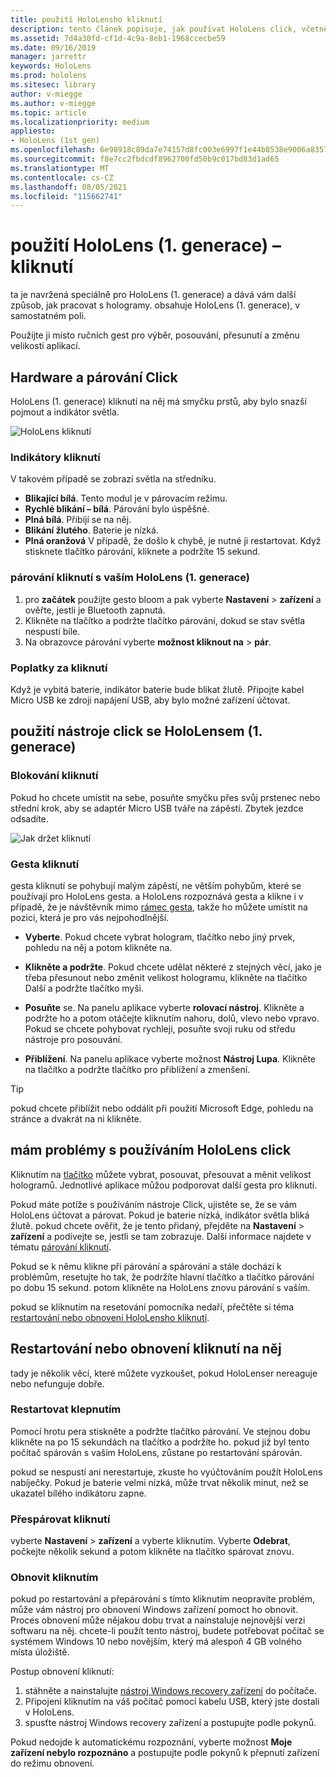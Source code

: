 ```yaml
---
title: použití HoloLensho kliknutí
description: tento článek popisuje, jak používat HoloLens click, včetně párování, zpoplatnění a obnovení.
ms.assetid: 7d4a30fd-cf1d-4c9a-8eb1-1968ccecbe59
ms.date: 09/16/2019
manager: jarrettr
keywords: HoloLens
ms.prod: hololens
ms.sitesec: library
author: v-miegge
ms.author: v-miegge
ms.topic: article
ms.localizationpriority: medium
appliesto:
- HoloLens (1st gen)
ms.openlocfilehash: 6e98918c89da7e74157d8fc003e6997f1e44b8538e9006a835707e85c5fd3307
ms.sourcegitcommit: f8e7cc2fbdcdf8962700fd50b9c017bd83d1ad65
ms.translationtype: MT
ms.contentlocale: cs-CZ
ms.lasthandoff: 08/05/2021
ms.locfileid: "115662741"
---
```

# <a name="use-the-hololens-1st-gen-clicker"></a>použití HoloLens (1. generace) – kliknutí

ta je navržená speciálně pro HoloLens (1. generace) a dává vám další způsob, jak pracovat s hologramy. obsahuje HoloLens (1. generace), v samostatném poli.

Použijte ji místo ručních gest pro výběr, posouvání, přesunutí a změnu velikosti aplikací.

## <a name="clicker-hardware-and-pairing"></a>Hardware a párování Click

HoloLens (1. generace) kliknutí na něj má smyčku prstů, aby bylo snazší pojmout a indikátor světla.

![HoloLens kliknutí](images/use-hololens-clicker-1.png)

### <a name="clicker-indicator-lights"></a>Indikátory kliknutí

V takovém případě se zobrazí světla na středníku.

- **Blikající bílá**. Tento modul je v párovacím režimu.
- **Rychlé blikání – bílá**. Párování bylo úspěšné.
- **Plná bílá**. Přibíjí se na něj.
- **Blikání žlutého**. Baterie je nízká.
- **Plná oranžová** V případě, že došlo k chybě, je nutné ji restartovat. Když stisknete tlačítko párování, kliknete a podržíte 15 sekund.

### <a name="pair-the-clicker-with-your-hololens-1st-gen"></a>párování kliknutí s vaším HoloLens (1. generace)

1. pro **začátek** použijte gesto bloom a pak vyberte **Nastavení**  >  **zařízení** a ověřte, jestli je Bluetooth zapnutá.
1. Klikněte na tlačítko a podržte tlačítko párování, dokud se stav světla nespustí bíle.
1. Na obrazovce párování vyberte **možnost kliknout na**  >  **pár**.

### <a name="charge-the-clicker"></a>Poplatky za kliknutí

Když je vybitá baterie, indikátor baterie bude blikat žlutě. Připojte kabel Micro USB ke zdroji napájení USB, aby bylo možné zařízení účtovat.

## <a name="use-the-clicker-with-hololens-1st-gen"></a>použití nástroje click se HoloLensem (1. generace)

### <a name="hold-the-clicker"></a>Blokování kliknutí

Pokud ho chcete umístit na sebe, posuňte smyčku přes svůj prstenec nebo střední krok, aby se adaptér Micro USB tváře na zápěstí. Zbytek jezdce odsadíte.

![Jak držet kliknutí](images/use-hololens-clicker-2.png)

### <a name="clicker-gestures"></a>Gesta kliknutí

gesta kliknutí se pohybují malým zápěstí, ne větším pohybům, které se používají pro HoloLens gesta. a HoloLens rozpoznává gesta a klikne i v případě, že je návštěvník mimo [rámec gesta](hololens1-basic-usage.md), takže ho můžete umístit na pozici, která je pro vás nejpohodlnější.

- **Vyberte**. Pokud chcete vybrat hologram, tlačítko nebo jiný prvek, pohledu na něj a potom klikněte na.

- **Klikněte a podržte**. Pokud chcete udělat některé z stejných věcí, jako je třeba přesunout nebo změnit velikost hologramu, klikněte na tlačítko Další a podržte tlačítko myši.

- **Posuňte** se. Na panelu aplikace vyberte **rolovací nástroj**. Klikněte a podržte ho a potom otáčejte kliknutím nahoru, dolů, vlevo nebo vpravo. Pokud se chcete pohybovat rychleji, posuňte svoji ruku od středu nástroje pro posouvání.

- **Přiblížení**. Na panelu aplikace vyberte možnost **Nástroj Lupa**. Klikněte na tlačítko a podržte tlačítko pro přiblížení a zmenšení.

> [!TIP]
> pokud chcete přiblížit nebo oddálit při použití Microsoft Edge, pohledu na stránce a dvakrát na ni klikněte.

## <a name="im-having-problems-using-the-hololens-clicker"></a>mám problémy s používáním HoloLens click

Kliknutím na [tlačítko](hololens1-clicker.md) můžete vybrat, posouvat, přesouvat a měnit velikost hologramů. Jednotlivé aplikace můžou podporovat další gesta pro kliknutí.

Pokud máte potíže s používáním nástroje Click, ujistěte se, že se vám HoloLens účtovat a párovat. Pokud je baterie nízká, indikátor světla bliká žlutě. pokud chcete ověřit, že je tento přidaný, přejděte na **Nastavení**  >  **zařízení** a podívejte se, jestli se tam zobrazuje. Další informace najdete v tématu [párování kliknutí](hololens1-clicker.md).

Pokud se k němu klikne při párování a spárování a stále dochází k problémům, resetujte ho tak, že podržíte hlavní tlačítko a tlačítko párování po dobu 15 sekund. potom klikněte na HoloLens znovu párování s vaším.

pokud se kliknutím na resetování pomocníka nedaří, přečtěte si téma [restartování nebo obnovení HoloLensho kliknutí](hololens1-clicker.md#restart-or-recover-the-clicker).
## <a name="restart-or-recover-the-clicker"></a>Restartování nebo obnovení kliknutí na něj

tady je několik věcí, které můžete vyzkoušet, pokud HoloLenser nereaguje nebo nefunguje dobře.

### <a name="restart-the-clicker"></a>Restartovat klepnutím

Pomocí hrotu pera stiskněte a podržte tlačítko párování. Ve stejnou dobu klikněte na po 15 sekundách na tlačítko a podržíte ho. pokud již byl tento počítač spárován s vaším HoloLens, zůstane po restartování spárován.

pokud se nespustí ani nerestartuje, zkuste ho vyúčtováním použít HoloLens nabíječky. Pokud je baterie velmi nízká, může trvat několik minut, než se ukazatel bílého indikátoru zapne.

### <a name="re-pair-the-clicker"></a>Přespárovat kliknutí

vyberte **Nastavení**  >  **zařízení** a vyberte kliknutím. Vyberte **Odebrat**, počkejte několik sekund a potom klikněte na tlačítko spárovat znovu.

### <a name="recover-the-clicker"></a>Obnovit kliknutím

pokud po restartování a přepárování s tímto kliknutím neopravíte problém, může vám nástroj pro obnovení Windows zařízení pomoct ho obnovit. Proces obnovení může nějakou dobu trvat a nainstaluje nejnovější verzi softwaru na něj. chcete-li použít tento nástroj, budete potřebovat počítač se systémem Windows 10 nebo novějším, který má alespoň 4 GB volného místa úložiště.

Postup obnovení kliknutí:

1. stáhněte a nainstalujte [nástroj Windows recovery zařízení](https://dev.azure.com/ContentIdea/ContentIdea/_queries/query/8a004dbe-73f8-4a32-94bc-368fc2f2a895/) do počítače.
1. Připojení kliknutím na váš počítač pomocí kabelu USB, který jste dostali v HoloLens.
1. spusťte nástroj Windows recovery zařízení a postupujte podle pokynů.

Pokud nedojde k automatickému rozpoznání, vyberte možnost **Moje zařízení nebylo rozpoznáno** a postupujte podle pokynů k přepnutí zařízení do režimu obnovení.

